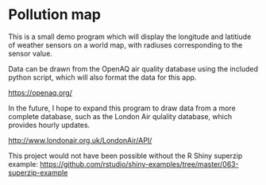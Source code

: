 # Pollution map

This is a small demo program which will display the longitude and latitiude of weather sensors on a world map, with radiuses corresponding to the sensor value.

Data can be drawn from the OpenAQ air quality database using the included python script, which will also format the data for this app.

https://openaq.org/

In the future, I hope to expand this program to draw data from a more complete database, such as the London Air qulality database, which provides hourly updates.

http://www.londonair.org.uk/LondonAir/API/


This project would not have been possible without the R Shiny superzip example:
https://github.com/rstudio/shiny-examples/tree/master/063-superzip-example

